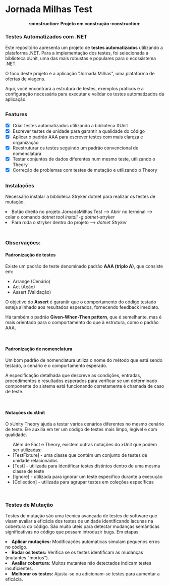 # Jornada Milhas Test

<h4 align="center"> 
    :construction:  Projeto em construção  :construction:
</h4>

### Testes Automatizados com .NET
<p>Este repositório apresenta um projeto de <b>testes automatizados</b> utilizando a plataforma .NET. Para a implementação dos testes, foi selecionada a biblioteca xUnit, uma das mais robustas e populares para o ecossistema .NET.</p>
<p>O foco deste projeto é a aplicação "Jornada Milhas", uma plataforma de ofertas de viagens.</p>
<p>Aqui, você encontrará a estrutura de testes, exemplos práticos e a configuração necessária para executar e validar os testes automatizados da aplicação.</p>

##
### Features
- [x] Criar testes automatizados utilizando a biblioteca XUnit
- [x] Escrever testes de unidade para garantir a qualidade do código
- [x] Aplicar o padrão AAA para escrever testes com mais clareza e organização
- [x] Reestruturar os testes seguindo um padrão convencional de nomenclatura
- [x] Testar conjuntos de dados diferentes num mesmo teste, utilizando o Theory
- [x] Correção de problemas com testes de mutação e utilizando o Theory

##
### Instalações
<p>Necessário instalar a biblioteca Stryker dotnet para realizar os testes de mutação.</p>
<li>Botão direito no projeto JornadaMilhas.Test --> Abrir no terminal --> colar o comando <i>dotnet tool install -g dotnet-stryker</i></li>
<li>Para roda o stryker dentro do projeto --> <i>dotnet Stryker</i></li>
<br>

##
### Observações:

#### Padronização de testes
<p>Existe um padrão de teste denominado padrão <b>AAA (triplo A)</b>, que consiste em:
<ul>
<li>Arrange (Cenário)</li>
<li>Act (Ação)</li>
<li>Assert (Validação)</li>
</ul>
<p>O objetivo do <b>Assert</b> é garantir que o comportamento do código testado esteja alinhado aos resultados esperados, fornecendo feedback imediato.</p>
<p>Há também o padrão <b>Given-When-Then pattern</b>, que é semelhante, mas é mais orientado para o comportamento do que à estrutura, como o padrão AAA.</p>
<br>

#### Padronização de nomenclatura
<p>Um bom padrão de nomenclatura utiliza o nome do método que está sendo testado, o cenário e o comportamento esperado.</p>
<p>A especificação detalhada que descreve as condições, entradas, procedimentos e resultados esperados para verificar se um determinado componente do sistema está funcionando corretamente é chamada de caso de teste.</p>
<br>

#### Notações do xUnit
<p>O xUnity Theory ajuda a testar vários cenários diferentes no mesmo cenário de teste. Ele auxilia em ter um código de testes mais limpo, legível e com qualidade.</p>

<ul>Além de Fact e Theory, existem outras notações do xUnit que podem ser utilizadas:
<li>[TestFixture] - uma classe que contém um conjunto de testes de unidade relacionados</li>
<li>[Test] - utilizada para identificar testes distintos dentro de uma mesma classe de teste</li>
<li>[Ignore] - utilizada para ignorar um teste específico durante a execução</li>
<li>[Collection] - utilizada para agrupar testes em coleções específicas</li>
</ul><br>

### Testes de Mutação
<p>Testes de mutação são uma técnica avançada de testes de software que visam avaliar a eficácia dos testes de unidade identificando lacunas na cobertura do código. São muito úteis para detectar mudanças semânticas significativas no código que possam introduzir bugs. Em etapas:</p>
<li><b>Aplicar mutações:</b> Modificações automáticas simulam pequenos erros no código.</li>
<li><b>Rodar os testes:</b> Verifica se os testes identificam as mudanças (mutantes "mortos").</li>
<li><b>Avaliar cobertura:</b> Muitos mutantes não detectados indicam testes insuficientes.</li>
<li><b>Melhorar os testes:</b> Ajusta-se ou adicionam-se testes para aumentar a eficácia.</li>
